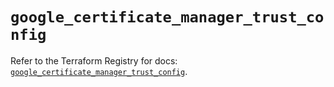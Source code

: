 # `google_certificate_manager_trust_config`

Refer to the Terraform Registry for docs: [`google_certificate_manager_trust_config`](https://registry.terraform.io/providers/hashicorp/google-beta/5.43.0/docs/resources/google_certificate_manager_trust_config).
